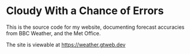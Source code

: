 # Cloudy With a Chance of Errors
This is the source code for my website, documenting forecast accuracies from BBC Weather, and the Met Office.

The site is viewable at https://weather.gtweb.dev
